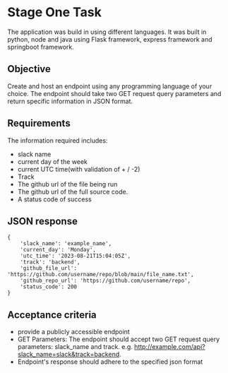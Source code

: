 # Stage One Task
The application was build in using different languages. It was built in python, node and java using Flask framework, express framework and springboot framework.

## Objective
Create and host an endpoint using any programming language of your choice. The endpoint should take two GET request query parameters and return specific information in JSON format.

## Requirements
The information required includes:
* slack name
* current day of the week
* current UTC time(with validation of + / -2)
* Track
* The github url of the file being run
* The github url of the full source code.
* A status code of success

## JSON response
```
{
    'slack_name': 'example_name',
    'current_day': 'Monday',
    'utc_time': '2023-08-21T15:04:05Z',
    'track': 'backend',
    'github_file_url': 'https://github.com/username/repo/blob/main/file_name.txt',
    'github_repo_url': 'https://github.com/username/repo',
    'status_code': 200
}
```

## Acceptance criteria
* provide a publicly accessible endpoint
* GET Parameters: The endpoint should accept two GET request query parameters: slack_name and track. e.g. http://example.com/api?slack_name=slack&track=backend.
* Endpoint's response should adhere to the specified json format
